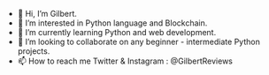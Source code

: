 - 👋 Hi, I’m Gilbert.
- 👀 I’m interested in Python language and Blockchain.
- 🌱 I’m currently learning Python and web development.
- 💞️ I’m looking to collaborate on any beginner - intermediate Python projects.
- 📫 How to reach me Twitter & Instagram : @GilbertReviews

